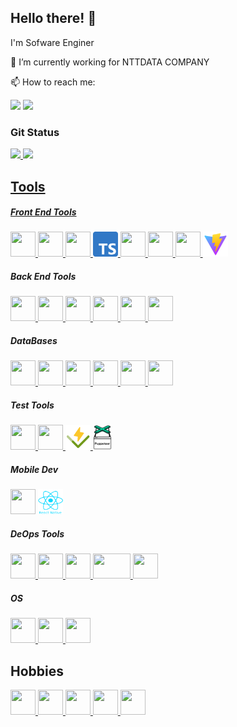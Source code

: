 ## Hello there! 👋

I'm Sofware Enginer

🗼 I’m currently working for NTTDATA COMPANY

📫 How to reach me:

<div>
<a href = "mailto:contato@joaogcarlosf@gmail.com"><img src="https://img.shields.io/badge/Gmail-D14836?style=for-the-badge&logo=gmail&logoColor=white" target="_blank"></a>
<a href="https://www.linkedin.com/in/joao-gabriel-carlos-franca-a8701017a/" target="_blank"><img src="https://img.shields.io/badge/-LinkedIn-%230077B5?style=for-the-badge&logo=linkedin&logoColor=white" target="_blank"></a>   
</div>

### Git Status

<div>
<a href="https://github.com/jgcarlosfranca">
<img height="180em" src="https://github-readme-stats.vercel.app/api/top-langs/?username=jgcarlosfranca&layout=compact&langs_count=7&theme=dracula"/>
<img height="180em" src="https://github-readme-stats.vercel.app/api?username=jgcarlosfranca&show_icons=true&theme=dracula&include_all_commits=true&count_private=true"/>
</div>

## Tools
##### Front End Tools
<div>
<a href="https://developer.mozilla.org/en-US/docs/Glossary/HTML5">
<img src="https://cdn.jsdelivr.net/gh/devicons/devicon/icons/css3/css3-original.svg" width="40" height="40" />
</a>
<a href="https://developer.mozilla.org/en-US/docs/Web/CSS">
<img src="https://cdn.jsdelivr.net/gh/devicons/devicon/icons/html5/html5-original.svg"  width="40" height="40" />
</a>
<a href="https://developer.mozilla.org/pt-BR/docs/Web/JavaScript">
<img src="https://cdn.jsdelivr.net/gh/devicons/devicon/icons/javascript/javascript-original.svg" width="40" height="40"/>
</a>
<a href="https://www.typescriptlang.org/">
<img src="./typescript.png" width="40" height="40"/>
</a>
<a href="https://getbootstrap.com/">
<img src="https://cdn.jsdelivr.net/gh/devicons/devicon/icons/bootstrap/bootstrap-original.svg" width="40" height="40"/>
</a>
<a href="https://pt-br.reactjs.org/">
<img src="https://cdn.jsdelivr.net/gh/devicons/devicon/icons/react/react-original.svg" width="40" height="40"/>
</a>
<a href="https://redux-toolkit.js.org/">
<img src="https://cdn.jsdelivr.net/gh/devicons/devicon/icons/redux/redux-original.svg" width="40" height="40"/>
</a>
<a href="https://vitejs.dev/">
<img src="./vite.svg" width="40" height="40"/>
</a>
</div>

##### Back End Tools
<div>
<a href="https://www.electronjs.org/"><img src="https://cdn.jsdelivr.net/gh/devicons/devicon/icons/electron/electron-original.svg" width="40" height="40"/>  </a>
<a href="https://expressjs.com/pt-br/">
<img src="https://cdn.jsdelivr.net/gh/devicons/devicon/icons/express/express-original.svg" width="40" height="40"/>
</a>
<a href="https://nodejs.org/en/">
<img src="https://cdn.jsdelivr.net/gh/devicons/devicon/icons/nodejs/nodejs-original.svg" width="40" height="40"/>
</a>
<a href="https://learn.microsoft.com/pt-br/cpp/c-language/?view=msvc-170">
<img src="https://cdn.jsdelivr.net/gh/devicons/devicon/icons/c/c-original.svg" width="40" height="40"/>
</a>
<a href="https://learn.microsoft.com/pt-br/cpp/cpp/?view=msvc-170">
<img src="https://cdn.jsdelivr.net/gh/devicons/devicon/icons/cplusplus/cplusplus-original.svg" width="40" height="40"/>
</a>
<a href="https://learn.microsoft.com/pt-br/dotnet/csharp/">
<img src="https://cdn.jsdelivr.net/gh/devicons/devicon/icons/csharp/csharp-original.svg" width="40" height="40"/>
</a>
</div>

##### DataBases
<div>
<a href="https://www.mongodb.com/">
<img src="https://cdn.jsdelivr.net/gh/devicons/devicon/icons/mongodb/mongodb-original.svg" width="40" height="40"/>
</a>
<a href="https://www.mysql.com/">
<img src="https://cdn.jsdelivr.net/gh/devicons/devicon/icons/mysql/mysql-original.svg" width="40" height="40"/>
</a>
<a href="https://mariadb.org/">
<img src="https://cdn.icon-icons.com/icons2/2107/PNG/512/file_type_mariadb_icon_130403.png" width="40" height="40"/>
</a>
<a href="https://www.oracle.com/br/database/">
<img src="https://cdn.jsdelivr.net/gh/devicons/devicon/icons/oracle/oracle-original.svg" width="40" height="40"/>
</a>
<a href="https://www.postgresql.org/">
<img src="https://cdn.jsdelivr.net/gh/devicons/devicon/icons/postgresql/postgresql-original.svg" width="40" height="40" />
</a>
<a href="https://www.sqlite.org/index.html">
<img src="https://cdn.jsdelivr.net/gh/devicons/devicon/icons/sqlite/sqlite-original.svg" width="40" height="40"/>
</a>
</div>

##### Test Tools
<div>
<a href="https://eslint.org/">
<img src="https://cdn.jsdelivr.net/gh/devicons/devicon/icons/eslint/eslint-original.svg" width="40" height="40"/>
</a>
<a href="https://jestjs.io/pt-BR/">
<img src="https://cdn.jsdelivr.net/gh/devicons/devicon/icons/jest/jest-plain.svg" width="40" height="40"/>
</a>
<a href="https://vitest.dev/">
<img src="./vitest.svg" width="40" height="40"/>
</a>
<a href="https://github.com/puppeteer/puppeteer/tree/main">
<img src="./puppeteer.png" width="30" height="40"/>
</a>
</div>

##### Mobile Dev
<div>
<a href="https://developer.android.com/about?hl=pt"><img src="https://cdn.jsdelivr.net/gh/devicons/devicon/icons/androidstudio/androidstudio-original.svg" width="40" height="40" /></a>
<a href="https://reactnative.dev/">
<img src="./react-native-logo.png" width="40" height="40" /></a>
</div>

##### DeOps Tools
<div>
<a href="https://www.docker.com/">
<img src="https://cdn.jsdelivr.net/gh/devicons/devicon/icons/docker/docker-original.svg" width="40" height="40"/>
</a>
<a href="https://git-scm.com/">
<img src="https://cdn.jsdelivr.net/gh/devicons/devicon/icons/git/git-original.svg" width="40" height="40"/>
</a>
<a href="https://www.nginx.com/">
<img src="https://cdn.jsdelivr.net/gh/devicons/devicon/icons/nginx/nginx-original.svg" width="40" height="40"/>
</a>
<a href="https://www.putty.org/">
<img src="https://cdn.jsdelivr.net/gh/devicons/devicon/icons/putty/putty-original.svg" width="60" height="40"/>
</a>
<a href="https://www.atlassian.com/br/software/jira">
<img src="https://cdn.jsdelivr.net/gh/devicons/devicon/icons/jira/jira-original.svg" width="40" height="40"/>
</a>
</div>

##### OS
<div>
<a href="https://www.debian.org/index.pt.html">
<img src="https://cdn.jsdelivr.net/gh/devicons/devicon/icons/debian/debian-original.svg" width="40" height="40"/>
</a>
<a href="https://www.opensuse.org/">
<img src="https://cdn.jsdelivr.net/gh/devicons/devicon/icons/opensuse/opensuse-original-wordmark.svg" width="40" height="40"/>
</a>
<a href="https://ubuntu.com/">
<img src="https://cdn.jsdelivr.net/gh/devicons/devicon/icons/ubuntu/ubuntu-plain.svg" width="40" height="40"/>
</a>
</div>



## Hobbies

<div>
<a href="https://www.arduino.cc/">
<img src="https://cdn.jsdelivr.net/gh/devicons/devicon/icons/arduino/arduino-original.svg" width="40" height="40"/>
</a>
<a href="https://inkscape.org/pt-br/">
<img src="https://cdn.jsdelivr.net/gh/devicons/devicon/icons/inkscape/inkscape-original.svg" width="40" height="40"/>
</a>
<a href="https://www.latex-project.org/">
<img src="https://cdn.jsdelivr.net/gh/devicons/devicon/icons/latex/latex-original.svg" width="40" height="40"/>
</a>
<a href="https://www.mathworks.com/products/matlab/getting-started.html">
<img src="https://cdn.jsdelivr.net/gh/devicons/devicon/icons/matlab/matlab-original.svg" width="40" height="40"/>
</a>
<a href="https://www.raspberrypi.org/">
<img src="https://cdn.jsdelivr.net/gh/devicons/devicon/icons/raspberrypi/raspberrypi-original.svg" width="40" height="40"/>
</a>
</div>
